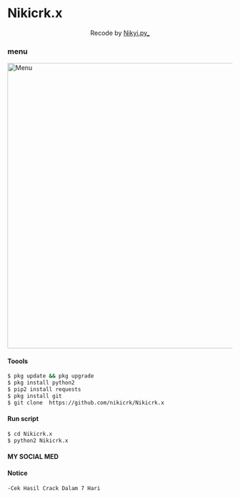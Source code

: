  <h1 align="enter">
  Nikicrk.x
</h1>
</div>
<p align="center">
  Recode by <a href="https://www.facebook.com/Nikyi.py">Nikyi.py_</a>
</p>
<p align="center">
 
### menu
 <img src="https://github.com/nikicrk/Nikicrk.x/blob/main/jpg" width="640" title="Menu" alt="Menu">
</p>



#### Toools
```bash
$ pkg update && pkg upgrade
$ pkg install python2
$ pip2 install requests
$ pkg install git
$ git clone  https://github.com/nikicrk/Nikicrk.x
```
#### Run script
```bash
$ cd Nikicrk.x
$ python2 Nikicrk.x
```
#### MY SOCIAL MED

#### Notice 
```bash 
-Cek Hasil Crack Dalam 7 Hari

